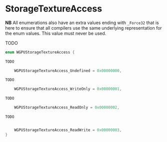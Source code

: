 

# StorageTextureAccess

**NB** All enumerations also have an extra values ending with `_Force32` that is here to ensure that all compilers use the same underlying representation for the enum values. This value must never be used.


TODO

```C
enum WGPUStorageTextureAccess {
        
TODO

    WGPUStorageTextureAccess_Undefined = 0x00000000,
        
TODO

    WGPUStorageTextureAccess_WriteOnly = 0x00000001,
        
TODO

    WGPUStorageTextureAccess_ReadOnly = 0x00000002,
        
TODO


    WGPUStorageTextureAccess_ReadWrite = 0x00000003,
}
```
